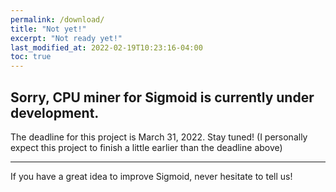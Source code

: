 ```yaml
---
permalink: /download/
title: "Not yet!"
excerpt: "Not ready yet!"
last_modified_at: 2022-02-19T10:23:16-04:00
toc: true
---
```


## Sorry, CPU miner for Sigmoid is currently under development.

The deadline for this project is March 31, 2022. Stay tuned!
(I personally expect this project to finish a little earlier than the deadline above)

---

If you have a great idea to improve Sigmoid, never hesitate to tell us!
